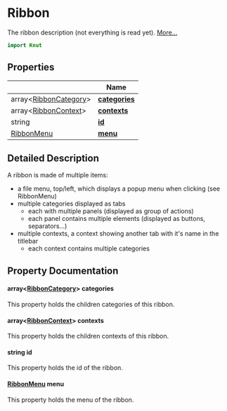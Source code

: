 # Ribbon

The ribbon description (not everything is read yet). [More...](#detailed-description)

```qml
import Knut
```

## Properties

| | Name |
|-|-|
|array&lt;[RibbonCategory](../knut/ribboncategory.md)>|**[categories](#categories)**|
|array&lt;[RibbonContext](../knut/ribboncontext.md)>|**[contexts](#contexts)**|
|string|**[id](#id)**|
|[RibbonMenu](../knut/ribbonmenu.md)|**[menu](#menu)**|

## Detailed Description

A ribbon is made of multiple items:

- a file menu, top/left, which displays a popup menu when clicking (see RibbonMenu)
- multiple categories displayed as tabs
    - each with multiple panels (displayed as group of actions)
    - each panel contains multiple elements (displayed as buttons, separators...)
- multiple contexts, a context showing another tab with it's name in the titlebar
    - each context contains multiple categories

## Property Documentation

#### <a name="categories"></a>array&lt;[RibbonCategory](../knut/ribboncategory.md)> **categories**

This property holds the children categories of this ribbon.

#### <a name="contexts"></a>array&lt;[RibbonContext](../knut/ribboncontext.md)> **contexts**

This property holds the children contexts of this ribbon.

#### <a name="id"></a>string **id**

This property holds the id of the ribbon.

#### <a name="menu"></a>[RibbonMenu](../knut/ribbonmenu.md) **menu**

This property holds the menu of the ribbon.
